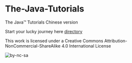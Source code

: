# The-Java-Tutorials
The Java™ Tutorials Chinese version



Start your lucky journey here [directory](book/directory.md)


This work is licensed under a Creative Commons Attribution-NonCommercial-ShareAlike 4.0 International License

![by-nc-sa](https://licensebuttons.net/l/by-nc-sa/4.0/88x31.png)
